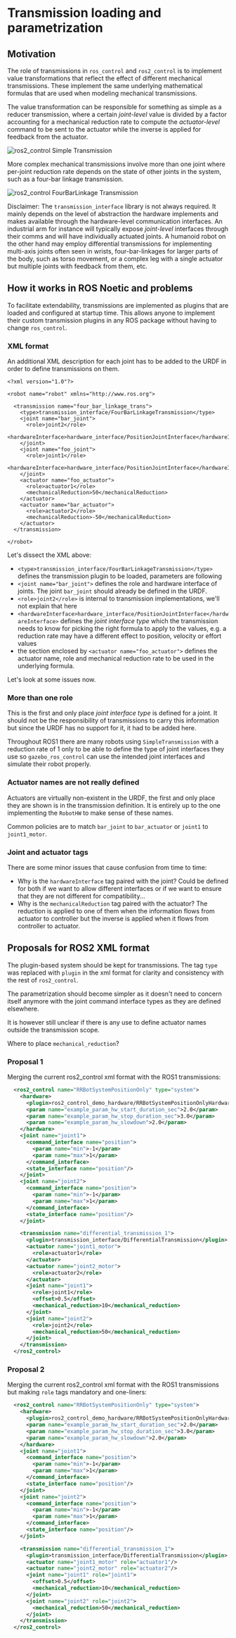 # Transmission loading and parametrization

## Motivation

The role of transmissions in `ros_control` and `ros2_control` is to implement value transformations that reflect the effect of different mechanical transmissions.
These implement the same underlying mathematical formulas that are used when modeling mechanical transmissions.

The value transformation can be responsible for something as simple as a reducer transmission, where a certain *joint-level* value is divided by a factor accounting for a mechanical reduction rate to compute the *actuator-level* command to be sent to the actuator while the inverse is applied for feedback from the actuator.


![ros2_control Simple Transmission][simple_transmission]


More complex mechanical transmissions involve more than one joint where per-joint reduction rate depends on the state of other joints in the system, such as a four-bar linkage  transmission.

![ros2_control FourBarLinkage Transmission][four_bar_linkage_transmission]

Disclaimer: The `transmission_interface` library is not always required. It mainly depends on the level of abstraction the hardware implements and makes available through the hardware-level communication interfaces. An industrial arm for instance will typically expose *joint-level* interfaces through their comms and will have individually actuated joints. A humanoid robot on the other hand may employ differential transmissions for implementing multi-axis joints often seen in wrists, four-bar-linkages for larger parts of the body, such as torso movement, or a complex leg with a single actuator but multiple joints with feedback from them, etc.


## How it works in ROS Noetic and problems

To facilitate extendability, transmissions are implemented as plugins that are loaded and configured at startup time. This allows anyone to implement their custom transmission plugins in any ROS package without having to change `ros_control`.

### XML format

An additional XML description for each joint has to be added to the URDF in order to define transmissions on them.

```
<?xml version="1.0"?>

<robot name="robot" xmlns="http://www.ros.org">

  <transmission name="four_bar_linkage_trans">
    <type>transmission_interface/FourBarLinkageTransmission</type>
    <joint name="bar_joint">
      <role>joint2</role>
      <hardwareInterface>hardware_interface/PositionJointInterface</hardwareInterface>
    </joint>
    <joint name="foo_joint">
      <role>joint1</role>
      <hardwareInterface>hardware_interface/PositionJointInterface</hardwareInterface>
    </joint>
    <actuator name="foo_actuator">
      <role>actuator1</role>
      <mechanicalReduction>50</mechanicalReduction>
    </actuator>
    <actuator name="bar_actuator">
      <role>actuator2</role>
      <mechanicalReduction>-50</mechanicalReduction>
    </actuator>
  </transmission>

</robot>
```

Let's dissect the XML above:

* `<type>transmission_interface/FourBarLinkageTransmission</type>` defines the transmission plugin to be loaded, parameters are following
* `<joint name="bar_joint">` defines the role and hardware interface of joints. The joint `bar_joint` should already be defined in the URDF.
* `<role>joint2</role>` is internal to transmission implementations, we'll not explain that here
* `<hardwareInterface>hardware_interface/PositionJointInterface</hardwareInterface>` defines the *joint interface type* which the transmission needs to know for picking the right formula to apply to the values, e.g. a reduction rate may have a different effect to position, velocity or effort values
* the section enclosed by `<actuator name="foo_actuator">` defines the actuator name, role and mechanical reduction rate to be used in the underlying formula.

Let's look at some issues now.

### More than one role

This is the first and only place *joint interface type* is defined for a joint. It should not be the responsibility of transmissions to carry this information but since the URDF has no support for it, it had to be added here.

Throughout ROS1 there are many robots using `SimpleTransmission` with a reduction rate of 1 only to be able to define the type of joint interfaces they use so `gazebo_ros_control` can use the intended joint interfaces and simulate their robot properly.

### Actuator names are not really defined

Actuators are virtually non-existent in the URDF, the first and only place they are shown is in the transmission definition. It is entirely up to the one implementing the `RobotHW` to make sense of these names.

Common policies are to match `bar_joint` to `bar_actuator` or `joint1` to `joint1_motor`.

### Joint and actuator tags

There are some minor issues that cause confusion from time to time:
* Why is the `hardwareInterface` tag paired with the joint? Could be defined for both if we want to allow different interfaces or if we want to ensure that they are not different for compatibility...
* Why is the `mechanicalReduction` tag paired with the actuator? The reduction is applied to one of them when the information flows from actuator to controller but the inverse is applied when it flows from controller to actuator.



## Proposals for ROS2 XML format

The plugin-based system should be kept for transmissions. The tag `type` was replaced with `plugin` in the xml format for clarity and consistency with the rest of `ros2_control`.

The parametrization should become simpler as it doesn't need to concern itself anymore with the joint command interface types as they are defined elsewhere.

It is however still unclear if there is any use to define actuator names outside the transmission scope.

Where to place `mechanical_reduction`?

### Proposal 1

Merging the current ros2_control xml format with the ROS1 transmissions:

```xml
  <ros2_control name="RRBotSystemPositionOnly" type="system">
    <hardware>
      <plugin>ros2_control_demo_hardware/RRBotSystemPositionOnlyHardware</plugin>
      <param name="example_param_hw_start_duration_sec">2.0</param>
      <param name="example_param_hw_stop_duration_sec">3.0</param>
      <param name="example_param_hw_slowdown">2.0</param>
    </hardware>
    <joint name="joint1">
      <command_interface name="position">
        <param name="min">-1</param>
        <param name="max">1</param>
      </command_interface>
      <state_interface name="position"/>
    </joint>
    <joint name="joint2">
      <command_interface name="position">
        <param name="min">-1</param>
        <param name="max">1</param>
      </command_interface>
      <state_interface name="position"/>
    </joint>

    <transmission name="differential_transmission_1">
      <plugin>transmission_interface/DifferentialTransmission</plugin>
      <actuator name="joint1_motor">
        <role>actuator1</role>
      </actuator>
      <actuator name="joint2_motor">
        <role>actuator2</role>
      </actuator>
      <joint name="joint1">
        <role>joint1</role>
        <offset>0.5</offset>
        <mechanical_reduction>10</mechanical_reduction>
      </joint>
      <joint name="joint2">
        <role>joint2</role>
        <mechanical_reduction>50</mechanical_reduction>
      </joint>
    </transmission>
  </ros2_control>
```

### Proposal 2

Merging the current ros2_control xml format with the ROS1 transmissions but making `role` tags mandatory and one-liners:

```xml
  <ros2_control name="RRBotSystemPositionOnly" type="system">
    <hardware>
      <plugin>ros2_control_demo_hardware/RRBotSystemPositionOnlyHardware</plugin>
      <param name="example_param_hw_start_duration_sec">2.0</param>
      <param name="example_param_hw_stop_duration_sec">3.0</param>
      <param name="example_param_hw_slowdown">2.0</param>
    </hardware>
    <joint name="joint1">
      <command_interface name="position">
        <param name="min">-1</param>
        <param name="max">1</param>
      </command_interface>
      <state_interface name="position"/>
    </joint>
    <joint name="joint2">
      <command_interface name="position">
        <param name="min">-1</param>
        <param name="max">1</param>
      </command_interface>
      <state_interface name="position"/>
    </joint>

    <transmission name="differential_transmission_1">
      <plugin>transmission_interface/DifferentialTransmission</plugin>
      <actuator name="joint1_motor" role="actuator1"/>
      <actuator name="joint2_motor" role="actuator2"/>
      <joint name="joint1" role="joint1">
        <offset>0.5</offset>
        <mechanical_reduction>10</mechanical_reduction>
      </joint>
      <joint name="joint2" role="joint2">
        <mechanical_reduction>50</mechanical_reduction>
      </joint>
    </transmission>
  </ros2_control>
```



[simple_transmission]: images/simple_transmission.png "SimpleTransmission"
[four_bar_linkage_transmission]: images/four_bar_linkage_transmission.png "FourBarLinkageTransmission"
